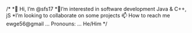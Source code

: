 /* 
*👋 Hi, I’m @sfs17 
*👀I’m interested in software development
Java & C++, jS 
*I’m looking to collaborate on some projects
📫 How to reach me ewge56@gmail ...
Pronouns: ... He/Him 
*/
